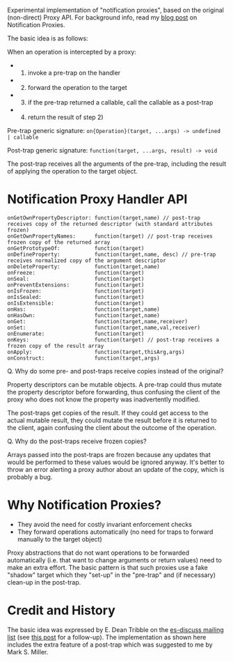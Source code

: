 Experimental implementation of "notification proxies", based on the original (non-direct) Proxy API. For background info, read my [blog post](http://soft.vub.ac.be/~tvcutsem/invokedynamic/notification-proxies) on Notification Proxies.

The basic idea is as follows:

When an operation is intercepted by a proxy:

  - 1) invoke a pre-trap on the handler
  - 2) forward the operation to the target
  - 3) if the pre-trap returned a callable, call the callable as a post-trap
  - 4) return the result of step 2)

Pre-trap generic signature:
`on{Operation}(target, ...args) -> undefined | callable`

Post-trap generic signature:
`function(target, ...args, result) -> void`

The post-trap receives all the arguments of the pre-trap, including the result
of applying the operation to the target object.

Notification Proxy Handler API
==============================

```
onGetOwnPropertyDescriptor: function(target,name) // post-trap receives copy of the returned descriptor (with standard attributes frozen)
onGetOwnPropertyNames:      function(target) // post-trap receives frozen copy of the returned array
onGetPrototypeOf:           function(target)
onDefineProperty:           function(target,name, desc) // pre-trap receives normalized copy of the argument descriptor
onDeleteProperty:           function(target,name)
onFreeze:                   function(target)
onSeal:                     function(target)
onPreventExtensions:        function(target)
onIsFrozen:                 function(target)
onIsSealed:                 function(target)
onIsExtensible:             function(target)
onHas:                      function(target,name)
onHasOwn:                   function(target,name)
onGet:                      function(target,name,receiver)
onSet:                      function(target,name,val,receiver)
onEnumerate:                function(target)
onKeys:                     function(target) // post-trap receives a frozen copy of the result array
onApply:                    function(target,thisArg,args)
onConstruct:                function(target,args)
```

Q. Why do some pre- and post-traps receive copies instead of the original?

Property descriptors can be mutable objects. A pre-trap could thus mutate the property descriptor before forwarding, thus confusing the client of the proxy who does not know the property was inadvertently modified.

The post-traps get copies of the result. If they could get access to the actual mutable result, they could mutate the result before it is returned to the client, again confusing the client about the outcome of the operation.

Q. Why do the post-traps receive frozen copies?

Arrays passed into the post-traps are frozen because any updates that would be performed to these values would be ignored anyway. It's better to throw an error alerting a proxy author about an update of the copy, which is probably a bug.

Why Notification Proxies?
=========================

  * They avoid the need for costly invariant enforcement checks
  * They forward operations automatically (no need for traps to forward manually to the target object)
  
Proxy abstractions that do not want operations to be forwarded automatically (i.e. that want to change arguments or return values) need to make an extra effort. The basic pattern is that such proxies use a fake "shadow" target which they "set-up" in the "pre-trap" and (if necessary) clean-up in the post-trap.

Credit and History
==================

The basic idea was expressed by E. Dean Tribble on the [es-discuss mailing list](https://mail.mozilla.org/pipermail/es-discuss/2012-November/026587.html) (see [this post](https://mail.mozilla.org/pipermail/es-discuss/2012-November/026589.html) for a follow-up). The implementation as shown here includes the extra feature of a post-trap which was suggested to me by Mark S. Miller.